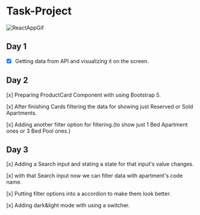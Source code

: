 # Task-Project

![ReactAppGif](https://user-images.githubusercontent.com/54044105/119262761-176f3100-bbe5-11eb-982f-909e5b83127b.gif)

## Day 1

- [x] Getting data from API and visualizing it on the screen.

## Day 2

[x] Preparing ProductCard Component with using Bootstrap 5.

[x] After finishing Cards filtering the data for showing just Reserved or Sold Apartments.

[x] Adding another filter option for filtering.(to show just 1 Bed Apartment ones or 3 Bed Pool ones.)

## Day 3

[x] Adding a Search input and stating a state for that input's value changes.

[x] with that Search input now we can filter data with apartment's code name.

[x] Putting filter options into a accordion to make them look better.

[x] Adding dark&light mode with using a switcher.

